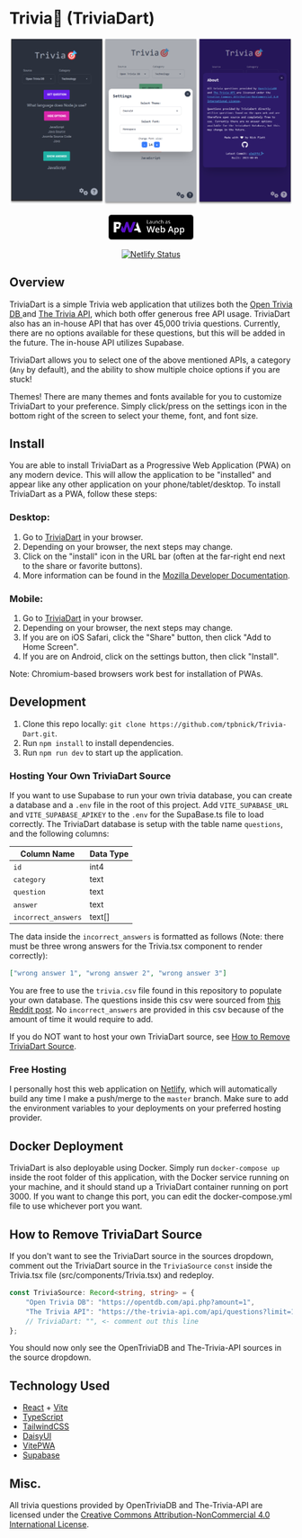 # Trivia🎯 (TriviaDart)

<div align="center">

![trivia-dart-image](/src/assets/triviadart.png)<br>

<a href="https://triviadart.com" target="_blank"><img src="public/pwa.svg" height="45"></a><br>

[![Netlify Status](https://api.netlify.com/api/v1/badges/6cb91f4b-93fe-4ac1-b7e0-417c39c7a2c4/deploy-status)](https://app.netlify.com/sites/triviadart/deploys)

</div>

## Overview

TriviaDart is a simple Trivia web application that utilizes both the [Open Trivia DB ](https://opentdb.com/) and [The Trivia API](https://the-trivia-api.com/), which both offer generous free API usage. TriviaDart also has an in-house API that has over 45,000 trivia questions. Currently, there are no options available for these questions, but this will be added in the future. The in-house API utilizes Supabase.

TriviaDart allows you to select one of the above mentioned APIs, a category (`Any` by default), and the ability to show multiple choice options if you are stuck!

Themes! There are many themes and fonts available for you to customize TriviaDart to your preference. Simply click/press on the settings icon in the bottom right of the screen to select your theme, font, and font size.

## Install

You are able to install TriviaDart as a Progressive Web Application (PWA) on any modern device. This will allow the application to be "installed" and appear like any other application on your phone/tablet/desktop. To install TriviaDart as a PWA, follow these steps:

### Desktop:

1. Go to [TriviaDart](https://triviadart.com) in your browser.
2. Depending on your browser, the next steps may change.
3. Click on the "install" icon in the URL bar (often at the far-right end next to the share or favorite buttons).
4. More information can be found in the [Mozilla Developer Documentation](https://developer.mozilla.org/en-US/docs/Web/Progressive_web_apps/Guides/Making_PWAs_installable#installation_from_the_web).

### Mobile:

1. Go to [TriviaDart](https://triviadart.com) in your browser.
2. Depending on your browser, the next steps may change.
3. If you are on iOS Safari, click the "Share" button, then click "Add to Home Screen".
4. If you are on Android, click on the settings button, then click "Install".

Note: Chromium-based browsers work best for installation of PWAs.

## Development

1. Clone this repo locally: `git clone https://github.com/tpbnick/Trivia-Dart.git`.
2. Run `npm install` to install dependencies.
3. Run `npm run dev` to start up the application.

### Hosting Your Own TriviaDart Source

If you want to use Supabase to run your own trivia database, you can create a database and a `.env` file in the root of this project. Add `VITE_SUPABASE_URL` and `VITE_SUPABASE_APIKEY` to the `.env` for the SupaBase.ts file to load correctly. The TriviaDart database is setup with the table name `questions`, and the following columns:

| Column Name         | Data Type |
| ------------------- | --------- |
| `id`                | int4      |
| `category`          | text      |
| `question`          | text      |
| `answer`            | text      |
| `incorrect_answers` | text[]    |

The data inside the `incorrect_answers` is formatted as follows (Note: there must be three wrong answers for the Trivia.tsx component to render correctly):

```json
["wrong answer 1", "wrong answer 2", "wrong answer 3"]
```

You are free to use the `trivia.csv` file found in this repository to populate your own database. The questions inside this csv were sourced from [this Reddit post](https://www.reddit.com/r/trivia/comments/3wzpvt/free_database_of_50000_trivia_questions/). No `incorrect_answers` are provided in this csv because of the amount of time it would require to add.

If you do NOT want to host your own TriviaDart source, see [How to Remove TriviaDart Source](#how-to-remove-triviadart-source).

### Free Hosting

I personally host this web application on [Netlify](https://netlify.com), which will automatically build any time I make a push/merge to the `master` branch. Make sure to add the environment variables to your deployments on your preferred hosting provider.

## Docker Deployment

TriviaDart is also deployable using Docker. Simply run `docker-compose up` inside the root folder of this application, with the Docker service running on your machine, and it should stand up a TriviaDart container running on port 3000. If you want to change this port, you can edit the docker-compose.yml file to use whichever port you want.

## How to Remove TriviaDart Source

If you don't want to see the TriviaDart source in the sources dropdown, comment out the TriviaDart source in the `TriviaSource` `const` inside the Trivia.tsx file (src/components/Trivia.tsx) and redeploy.

```ts
const TriviaSource: Record<string, string> = {
	"Open Trivia DB": "https://opentdb.com/api.php?amount=1",
	"The Trivia API": "https://the-trivia-api.com/api/questions?limit=1",
	// TriviaDart: "", <- comment out this line
};
```

You should now only see the OpenTriviaDB and The-Trivia-API sources in the source dropdown.

## Technology Used

- [React](https://react.dev/) + [Vite](https://vitejs.dev/)
- [TypeScript](https://www.typescriptlang.org/)
- [TailwindCSS](https://tailwindcss.com/)
- [DaisyUI](https://daisyui.com/)
- [VitePWA](https://github.com/vite-pwa/vite-plugin-pwa)
- [Supabase](https://supabase.com/)

## Misc.

All trivia questions provided by OpenTriviaDB and The-Trivia-API are licensed under the [Creative Commons Attribution-NonCommercial 4.0 International License](https://creativecommons.org/licenses/by-nc/4.0/).

